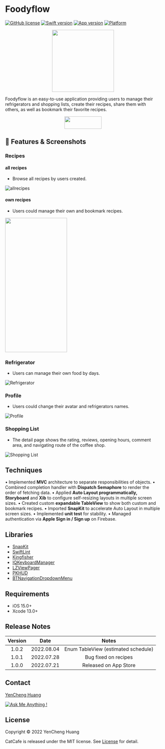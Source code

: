 # Foodyflow 

[![GitHub license](https://img.shields.io/github/license/Naereen/StrapDown.js.svg)](https://github.com/Naereen/StrapDown.js/blob/master/LICENSE)
[![Swift version](https://img.shields.io/badge/Swift-5.0-orange)](https://developer.apple.com/swift/)
[![App version](https://img.shields.io/badge/version-1.0.-blue)](https://apple.co/3xVk2Aj)
[![Platform](https://img.shields.io/badge/platform-iOS-lightgrey)](https://www.apple.com/tw/ios/ios-15/)

<p align="center">
  <img width="200" height="200" src="https://imgur.com/HoysHgq.png">
</p>

Foodyflow is an easy-to-use application providing users to manage their refrigerators and shopping lists, create their recipes, share them with others, as well as bookmark their favorite recipes.


<p align= "center">
<a href="https://apps.apple.com/jp/app/%E9%A3%9F%E5%85%89/id1630662293?l=en"><img src="https://user-images.githubusercontent.com/77667003/170689371-cf5b869d-5748-4683-b336-96010464b568.png" width="120" height="40" border="0"></a>
</p>


 
## :strawberry: Features & Screenshots


### Recipes
#### all recipes 
- Browse all recipes by users created.

![allrecipes](https://github.com/bernardpg/Foodyflow/blob/main/Screenshots/RecipePage.png)




#### own recipes 
- Users could manage their own and bookmark recipes. 
<img src="https://github.com/bernardpg/Foodyflow/blob/main/Screenshots/MyOwnRecipe.gif" width = "200" height = "433"/>

### Refrigerator
- Users can manage their own food by days.

![Refrigerator](https://github.com/bernardpg/Foodyflow/blob/main/Screenshots/RefrigeAdd.png)

### Profile 
- Users could change their avatar and refrigerators names.

![Profile](https://github.com/bernardpg/Foodyflow/blob/main/Screenshots/PersonalPage.gif)


### Shopping List
- The detail page shows the rating, reviews, opening hours, comment area, and navigating route of the coffee shop.

![Shopping List](https://github.com/bernardpg/Foodyflow/blob/main/Screenshots/shoplistAdd.png)






## Techniques

• Implemented **MVC** architecture to separate responsibilities of objects.
• Combined completion handler with **Dispatch Semaphore**
to render the order of fetching data.
• Applied **Auto Layout programmatically, Storyboard** and
**Xib** to configure self-resizing layouts in multiple screen sizes.
• Created custom **expandable TableView** to show both custom and
bookmark recipes.
• Imported **SnapKit** to accelerate Auto Layout in multiple screen sizes.
• Implemented **unit test** for stability.
• Managed authentication via **Apple Sign in / Sign up** on Firebase.

## Libraries
- [SnapKit](https://github.com/SnapKit/SnapKit)
- [SwiftLint](https://github.com/realm/SwiftLint)
- [Kingfisher](https://github.com/onevcat/Kingfisher)
- [IQKeyboardManager](https://github.com/hackiftekhar/IQKeyboardManager)
- [LZViewPager](https://github.com/ladmini/LZViewPager)
- [PKHUD](https://github.com/pkluz/PKHUD)
- [BTNavigationDropdownMenu](https://github.com/PhamBaTho/BTNavigationDropdownMenu)

## Requirements
- iOS 15.0+
- Xcode 13.0+

## Release Notes

| Version | Date | Notes |
|:-------------:|:-------------:|:-------------:|
| 1.0.2 | 2022.08.04 | Enum TableView (estimated schedule) |
| 1.0.1 | 2022.07.28 | Bug fixed on recipes |
| 1.0.0 | 2022.07.21 | Released on App Store |

## Contact

[YenCheng Huang](mailto:pghuang720@gmail.com)

[![Ask Me Anything !](https://img.shields.io/badge/Ask%20me-anything-1abc9c.svg)](https://GitHub.com/Naereen/ama)

## License 
Copyright © 2022 YenCheng Huang 

CatCafe is released under the MIT license. See [License](https://github.com/bernardpg/Foodyflow/blob/main/LICENSE) for detail.

